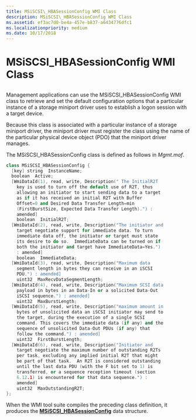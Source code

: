 ```yaml
---
title: MSiSCSI\_HBASessionConfig WMI Class
description: MSiSCSI\_HBASessionConfig WMI Class
ms.assetid: ef3ac7d0-be4a-457e-b837-a6434776dfc1
ms.localizationpriority: medium
ms.date: 10/17/2018
---
```


# MSiSCSI\_HBASessionConfig WMI Class


## <span id="ddk_msiscsi_hbasessionconfig_wmi_class_kr"></span><span id="DDK_MSISCSI_HBASESSIONCONFIG_WMI_CLASS_KR"></span>


Management applications can use the MSiSCSI\_HBASessionConfig WMI class to retrieve and set the default configuration options that a particular instance of a storage miniport driver uses to establish a logon session with a target device.

Because this class is associated with a particular instance of a storage miniport driver, the miniport driver must register the class using the name of the particular physical device object (PDO) that the miniport driver manages.

The MSiSCSI\_HBASessionConfig class is defined as follows in *Mgmt.mof*.

```cpp
class MSiSCSI_HBASessionConfig {
  [key] string  InstanceName;
  boolean  Active;
  [WmiDataId(1), read, write, Description(" The InitialR2T
    key is used to turn off the default use of R2T, thus
    allowing an initiator to start sending data to a target
    as if it has received an initial R2T with Buffer
    Offset=0 and Desired Data Transfer Length=min
    (FirstBurstSize, Expected Data Transfer Length).") :
    amended] 
    boolean  InitialR2T;
  [WmiDataId(2), read, write, Description("The initiator and
    target negotiate support for immediate data. To turn
    immediate data off, the initiator or target must state
    its desire to do so.  ImmediateData can be turned on if
    both the initiator and target have ImmediateData=Yes.")
    : amended]
    boolean  ImmediateData;
  [WmiDataId(3), read, write, Description("Maximum data
    segment length in bytes they can receive in an iSCSI
    PDU.") : amended] 
    uint32  MaxRecvDataSegmentLength;
  [WmiDataId(4), read, write, Description("Maximum SCSI data
    payload in bytes in an Data-In or a solicited Data-Out
    iSCSI sequence.") : amended]
    uint32  MaxBurstLength;
  [WmiDataId(5), read, write, Description("maximum amount in
    bytes of unsolicited data an iSCSI initiator may send to
    the target, during the execution of a single SCSI
    command. This covers the immediate data (if any) and the
    sequence of unsolicited Data-Out PDUs (if any) that
    follow the command.") : amended]
    uint32  FirstBurstLength;
  [WmiDataId(6), read, write, Description("Initiator and
    target negotiate the maximum number of outstanding R2Ts
    per task, excluding any implied initial R2T that might
    be part of that task.  An R2T is considered outstanding
    until the last data PDU (with the F bit set to 1) is
    transferred, or a sequence reception timeout (section
    6.12.1) is encountered for that data sequence.") :
    amended]
    uint32  MaxOutstandingR2T;
};
```

When the WMI tool suite compiles the preceding class definition, it produces the [**MSiSCSI\_HBASessionConfig**](https://msdn.microsoft.com/library/windows/hardware/ff563021) data structure.

 

 





